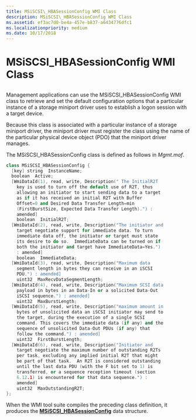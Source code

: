 ```yaml
---
title: MSiSCSI\_HBASessionConfig WMI Class
description: MSiSCSI\_HBASessionConfig WMI Class
ms.assetid: ef3ac7d0-be4a-457e-b837-a6434776dfc1
ms.localizationpriority: medium
ms.date: 10/17/2018
---
```


# MSiSCSI\_HBASessionConfig WMI Class


## <span id="ddk_msiscsi_hbasessionconfig_wmi_class_kr"></span><span id="DDK_MSISCSI_HBASESSIONCONFIG_WMI_CLASS_KR"></span>


Management applications can use the MSiSCSI\_HBASessionConfig WMI class to retrieve and set the default configuration options that a particular instance of a storage miniport driver uses to establish a logon session with a target device.

Because this class is associated with a particular instance of a storage miniport driver, the miniport driver must register the class using the name of the particular physical device object (PDO) that the miniport driver manages.

The MSiSCSI\_HBASessionConfig class is defined as follows in *Mgmt.mof*.

```cpp
class MSiSCSI_HBASessionConfig {
  [key] string  InstanceName;
  boolean  Active;
  [WmiDataId(1), read, write, Description(" The InitialR2T
    key is used to turn off the default use of R2T, thus
    allowing an initiator to start sending data to a target
    as if it has received an initial R2T with Buffer
    Offset=0 and Desired Data Transfer Length=min
    (FirstBurstSize, Expected Data Transfer Length).") :
    amended] 
    boolean  InitialR2T;
  [WmiDataId(2), read, write, Description("The initiator and
    target negotiate support for immediate data. To turn
    immediate data off, the initiator or target must state
    its desire to do so.  ImmediateData can be turned on if
    both the initiator and target have ImmediateData=Yes.")
    : amended]
    boolean  ImmediateData;
  [WmiDataId(3), read, write, Description("Maximum data
    segment length in bytes they can receive in an iSCSI
    PDU.") : amended] 
    uint32  MaxRecvDataSegmentLength;
  [WmiDataId(4), read, write, Description("Maximum SCSI data
    payload in bytes in an Data-In or a solicited Data-Out
    iSCSI sequence.") : amended]
    uint32  MaxBurstLength;
  [WmiDataId(5), read, write, Description("maximum amount in
    bytes of unsolicited data an iSCSI initiator may send to
    the target, during the execution of a single SCSI
    command. This covers the immediate data (if any) and the
    sequence of unsolicited Data-Out PDUs (if any) that
    follow the command.") : amended]
    uint32  FirstBurstLength;
  [WmiDataId(6), read, write, Description("Initiator and
    target negotiate the maximum number of outstanding R2Ts
    per task, excluding any implied initial R2T that might
    be part of that task.  An R2T is considered outstanding
    until the last data PDU (with the F bit set to 1) is
    transferred, or a sequence reception timeout (section
    6.12.1) is encountered for that data sequence.") :
    amended]
    uint32  MaxOutstandingR2T;
};
```

When the WMI tool suite compiles the preceding class definition, it produces the [**MSiSCSI\_HBASessionConfig**](https://msdn.microsoft.com/library/windows/hardware/ff563021) data structure.

 

 





